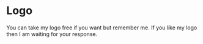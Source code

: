 # Logo
You can take my logo free if you want but remember me. If you like my logo then I am waiting for your response.
